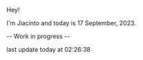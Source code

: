 Hey!

I'm Jiacinto and today is 17 September, 2023.

-- Work in progress --

last update today at 02:26:38 